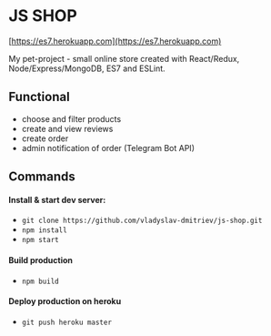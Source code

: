 # JS SHOP
[https://es7.herokuapp.com](https://es7.herokuapp.com)


My pet-project - small online store created with React/Redux, Node/Express/MongoDB, ES7 and ESLint.

## Functional
- choose and filter products
- create and view reviews
- create order
- admin notification of order (Telegram Bot API)

## Commands

#### Install & start dev server:
- `git clone https://github.com/vladyslav-dmitriev/js-shop.git`
- `npm install`
- `npm start`

#### Build production
- `npm build`

#### Deploy production on heroku
- `git push heroku master`
